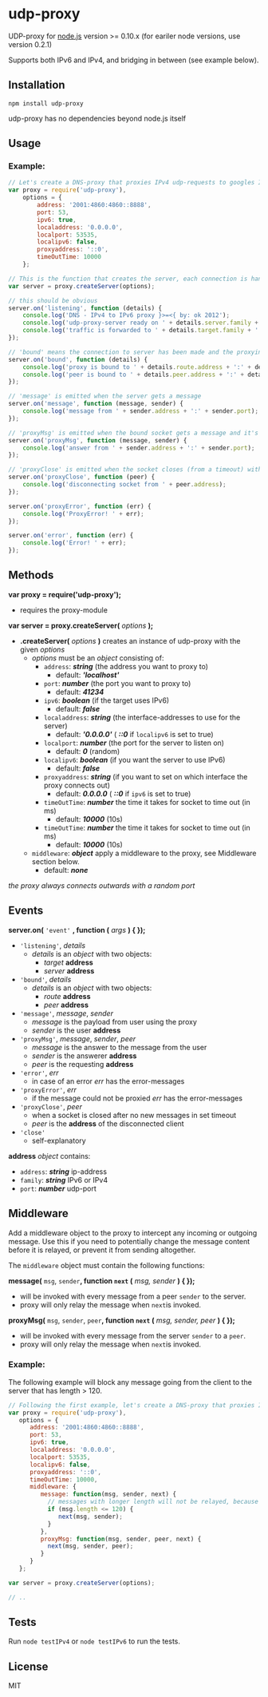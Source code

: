 # udp-proxy

UDP-proxy for [node.js](http://nodejs.org/) version >= 0.10.x (for eariler node versions, use version 0.2.1)


Supports both IPv6 and IPv4, and bridging in between (see example below).

## Installation

`npm install udp-proxy`


udp-proxy has no dependencies beyond node.js itself

## Usage


### Example:

```javascript
// Let's create a DNS-proxy that proxies IPv4 udp-requests to googles IPv6 DNS-server
var proxy = require('udp-proxy'),
	options = {
		address: '2001:4860:4860::8888',
		port: 53,
		ipv6: true,
		localaddress: '0.0.0.0',
		localport: 53535,
		localipv6: false,
		proxyaddress: '::0',
		timeOutTime: 10000
	};

// This is the function that creates the server, each connection is handled internally
var server = proxy.createServer(options);

// this should be obvious
server.on('listening', function (details) {
	console.log('DNS - IPv4 to IPv6 proxy }>=<{ by: ok 2012');
	console.log('udp-proxy-server ready on ' + details.server.family + '  ' + details.server.address + ':' + details.server.port);
	console.log('traffic is forwarded to ' + details.target.family + '  ' + details.target.address + ':' + details.target.port);
});

// 'bound' means the connection to server has been made and the proxying is in action
server.on('bound', function (details) {
	console.log('proxy is bound to ' + details.route.address + ':' + details.route.port);
	console.log('peer is bound to ' + details.peer.address + ':' + details.peer.port);
});

// 'message' is emitted when the server gets a message
server.on('message', function (message, sender) {
	console.log('message from ' + sender.address + ':' + sender.port);
});

// 'proxyMsg' is emitted when the bound socket gets a message and it's send back to the peer the socket was bound to
server.on('proxyMsg', function (message, sender) {
	console.log('answer from ' + sender.address + ':' + sender.port);
});

// 'proxyClose' is emitted when the socket closes (from a timeout) without new messages
server.on('proxyClose', function (peer) {
	console.log('disconnecting socket from ' + peer.address);
});

server.on('proxyError', function (err) {
	console.log('ProxyError! ' + err);
});

server.on('error', function (err) {
	console.log('Error! ' + err);
});
```
## Methods
__var proxy = require('udp-proxy');__

* requires the proxy-module

__var server = proxy.createServer(__ *options* __);__

* __.createServer(__ *options* __)__ creates an instance of udp-proxy with the given *options*
	* *options* must be an *object* consisting of:
	  * `address`: __*string*__ (the address you want to proxy to)
	     - default: __*'localhost'*__
	  * `port`: __*number*__ (the port you want to proxy to)
	     - default: __*41234*__
	  * `ipv6`: __*boolean*__ (if the target uses IPv6)
	     - default: __*false*__
	  * `localaddress`: __*string*__ (the interface-addresses to use for the server)
	     - default: __*'0.0.0.0'*__ ( __*::0*__ if `localipv6` is set to true)
	  * `localport`: __*number*__ (the port for the server to listen on)
	     - default: __*0*__ (random)
	  * `localipv6`: __*boolean*__ (if you want the server to use IPv6)
	     - default: __*false*__
	  * `proxyaddress`: __*string*__ (if you want to set on which interface the proxy connects out)
	     - default: __*0.0.0.0*__ ( __*::0*__ if `ipv6` is set to true)
	  * `timeOutTime`: __*number*__ the time it takes for socket to time out (in ms)
	     - default: __*10000*__ (10s)
	  * `timeOutTime`: __*number*__ the time it takes for socket to time out (in ms)
	     - default: __*10000*__ (10s)
     * `middleware`: __*object*__ apply a middleware to the proxy, see Middleware section below.
	     - default: __*none*__
               
*the proxy always connects outwards with a random port*

## Events

__server.on(__ `'event'` __, function (__ *args* __) { });__

* `'listening'`, *details*
  * *details* is an *object* with two objects:
     * *target* __address__
     * *server* __address__
* `'bound'`, *details*
  * *details* is an *object* with two objects:
     * *route* __address__
     * *peer* __address__
* `'message'`, *message*, *sender*
  * *message* is the payload from user using the proxy
  * *sender* is the user __address__
* `'proxyMsg'`, *message*, *sender*, *peer*
  * *message* is the answer to the message from the user
  * *sender* is the answerer __address__
  * *peer* is the requesting __address__
* `'error'`, *err*
  * in case of an error *err* has the error-messages
* `'proxyError'`, *err*
  * if the message could not be proxied *err* has the error-messages
* `'proxyClose'`, *peer*
  * when a socket is closed after no new messages in set timeout
  * *peer* is the __address__ of the disconnected client
* `'close'`
  * self-explanatory


__address__ *object* contains:

* `address`: __*string*__ ip-address
* `family`: __*string*__ IPv6 or IPv4
* `port`: __*number*__ udp-port

## Middleware
Add a middleware object to the proxy to intercept any incoming or outgoing message. Use this if you need to potentially change the message content before it is relayed, or prevent it from sending altogether.

The `middleware` object must contain the following functions:

__message(__ `msg`, `sender`__, function `next` (__ *msg, sender* __) { });__

* will be invoked with every message from a peer `sender`  to the server.
* proxy will only relay the message when `next`is invoked.

__proxyMsg(__ `msg`, `sender`, `peer`__, function `next` (__ *msg, sender, peer* __) { });__

* will be invoked with every message from the server `sender` to a `peer`.
* proxy will only relay the message when `next`is invoked.

### Example:
The following example will block any message going from the client to the server that has length > 120.
```javascript
// Following the first example, let's create a DNS-proxy that proxies IPv4 udp-requests to googles IPv6 DNS-server and provide a middleware.
var proxy = require('udp-proxy'),
   options = {
      address: '2001:4860:4860::8888',
      port: 53,
      ipv6: true,
      localaddress: '0.0.0.0',
      localport: 53535,
      localipv6: false,
      proxyaddress: '::0',
      timeOutTime: 10000,
      middleware: {
         message: function(msg, sender, next) {
           // messages with longer length will not be relayed, because 'next' will not be invoked.
           if (msg.length <= 120) {
              next(msg, sender);
           }
         },
         proxyMsg: function(msg, sender, peer, next) {
           next(msg, sender, peer);
         }
      }
   };

var server = proxy.createServer(options);

// ..
```

## Tests

Run `node testIPv4` or `node testIPv6` to run the tests.

## License

MIT
